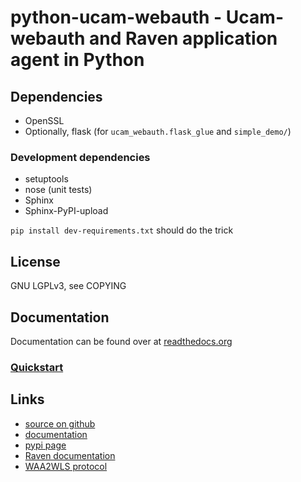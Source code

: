 # python-ucam-webauth - Ucam-webauth and Raven application agent in Python

## Dependencies

  - OpenSSL
  - Optionally, flask (for `ucam_webauth.flask_glue` and `simple_demo/`)

### Development dependencies

  - setuptools
  - nose (unit tests)
  - Sphinx
  - Sphinx-PyPI-upload

`pip install dev-requirements.txt` should do the trick

## License

GNU LGPLv3, see COPYING

## Documentation

Documentation can be found over at
[readthedocs.org](https://python-ucam-webauth.readthedocs.io/en/latest/)

### [Quickstart](https://python-ucam-webauth.readthedocs.io/en/latest/quickstart.html)

## Links

  - [source on github](https://github.com/danielrichman/python-ucam-webauth)
  - [documentation](https://python-ucam-webauth.readthedocs.io/en/latest/)
  - [pypi page](https://pypi.python.org/pypi/python-ucam-webauth)
  - [Raven documentation](https://raven.cam.ac.uk/project/)
  - [WAA2WLS protocol](https://raven.cam.ac.uk/project/waa2wls-protocol.txt)

